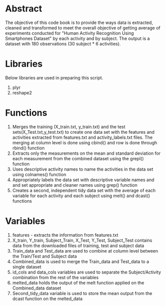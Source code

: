 # Abstract
The objective of this code book is to provide the ways data is extracted, cleaned and transformed to meet the overall objective of getting
average of experiments conducted for "Human Activity Recognition Using Smartphones Dataset" by each activity and by subject. The output is
a dataset with 180 observations (30 subject * 6 activities).

# Libraries 

Below libraries are used in preparing this script.
1. plyr
2. reshape2

# Functions

1. Merges the training (X_train.txt, y_train.txt) and the test sets(X_Test.txt,y_test.txt) to create one data set with the features and activities extracted
from features.txt and activity_labels.txt files. The merging at column level is done using cbind() and row is done through rbind() function
2. Extracts only the measurements on the mean and standard deviation for each measurement from the combined dataset using the grepl() function
3. Uses descriptive activity names to name the activities in the data set using colnames() function
4. Appropriately labels the data set with descriptive variable names and and set appropriate and cleaner names using grep() function
5. Creates a second, independent tidy data set with the average of each variable for each activity and each subject using melt() and dcast() functions

# Variables 

1. features - extracts the information from features.txt
2. X_train, Y_train, Subject_Train, X_Test, Y_Test, Subject_Test contains data from the downloaded files of training, test and subject data
3. Train_data and Test_data are used to combine at column level between the Train/Test and Subject data
4. Combined_data is used to merge the Train_data and Test_data to a single dataset
5. id_cols and data_cols variables are used to separate the Subject/Activity combination from the rest of the variables
6. melted_data holds the output of the melt function applied on the Combined_data dataset
7. Second_tidy_data variable is used to store the mean output from the dcast function on the melted_data
